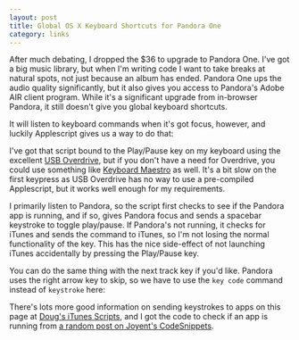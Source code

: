 ```yaml
---
layout: post 
title: Global OS X Keyboard Shortcuts for Pandora One
category: links
---
```

After much debating, I dropped the $36 to upgrade to Pandora One. I've got a big music library, but when I'm writing code I want to take breaks at natural spots, not just because an album has ended. Pandora One ups the audio quality significantly, but it also gives you access to Pandora's Adobe AIR client program. While it's a significant upgrade from in-browser Pandora, it still doesn't give you global keyboard shortcuts.

It will listen to keyboard commands when it's got focus, however, and luckily Applescript gives us a way to do that:

<script src="http://gist.github.com/382318.js?file=UniversalPlayPause.scpt"></script>

I've got that script bound to the Play/Pause key on my keyboard using the excellent [USB Overdrive](http://www.usboverdrive.com/), but if you don't have a need for Overdrive, you could use something like [Keyboard Maestro](http://www.keyboardmaestro.com/) as well. It's a bit slow on the first keypress as USB Overdrive has no way to use a pre-compiled Applescript, but it works well enough for my requirements.

I primarily listen to Pandora, so the script first checks to see if the Pandora app is running, and if so, gives Pandora focus and sends a spacebar keystroke to toggle play/pause.  If Pandora's not running, it checks for iTunes and sends the command to iTunes, so I'm not losing the normal functionality of the key. This has the nice side-effect of not launching iTunes accidentally by pressing the Play/Pause key.

You can do the same thing with the next track key if you'd like.  Pandora uses the right arrow key to skip, so we have to use the `key code` command instead of `keystroke` here:

<script src="http://gist.github.com/382318.js?file=UniversalNextTrack.scpt"></script>

There's lots more good information on sending keystrokes to apps on this page at [Doug's iTunes Scripts](http://dougscripts.com/itunes/itinfo/keycodes.php), and I got the code to check if an app is running from [a random post on Joyent's CodeSnippets](http://codesnippets.joyent.com/posts/show/1124).
